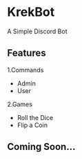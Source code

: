 # KrekBot
A Simple Discord Bot
## Features 

1.Commands
  * Admin
  * User
  
2.Games
  * Roll the Dice
  * Flip a Coin
  
## Coming Soon...
